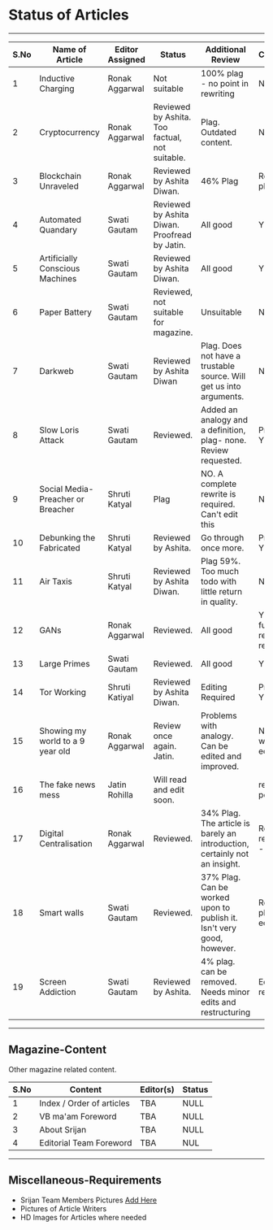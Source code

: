 # Status of Articles

---

| S.No | Name of Article                    | Editor Assigned | Status                                         | Additional Review                                                          | Conclusion                    |
| ---- | ---------------------------------- | --------------- | ---------------------------------------------- | -------------------------------------------------------------------------- | ----------------------------- |
| 1    | Inductive Charging                 | Ronak Aggarwal  | Not suitable                                   | 100% plag - no point in rewriting                                          | NO                            |
| 2    | Cryptocurrency                     | Ronak Aggarwal  | Reviewed by Ashita. Too factual, not suitable. | Plag. Outdated content.                                                    | NO                            |
| 3    | Blockchain Unraveled               | Ronak Aggarwal  | Reviewed by Ashita Diwan.                      | 46% Plag                                                                   | Remove plag                   |
| 4    | Automated Quandary                 | Swati Gautam    | Reviewed by Ashita Diwan. Proofread by Jatin.  | All good                                                                   | YES                           |
| 5    | Artificially Conscious Machines    | Swati Gautam    | Reviewed by Ashita Diwan.                      | All good                                                                   | YES                           |
| 6    | Paper Battery                      | Swati Gautam    | Reviewed, not suitable for magazine.           | Unsuitable                                                                 | NO                            |
| 7    | Darkweb                            | Swati Gautam    | Reviewed by Ashita Diwan                       | Plag. Does not have a trustable source. Will get us into arguments.        | NO                            |
| 8    | Slow Loris Attack                  | Swati Gautam    | Reviewed.                                      |Added an analogy and a definition, plag- none. Review requested.                                | Probable YES                  |
| 9    | Social Media- Preacher or Breacher | Shruti Katyal   | Plag                                           | NO. A complete rewrite is required. Can't edit this                        | NO                            |
| 10   | Debunking the Fabricated           | Shruti Katyal   | Reviewed by Ashita.                            | Go through once more.                                                      | Probable YES                  |
| 11   | Air Taxis                          | Shruti Katyal   | Reviewed by Ashita Diwan.                      | Plag 59%. Too much todo with little return in quality.                     | NO                            |
| 12   | GANs                               | Ronak Aggarwal  | Reviewed.                                      | All good                                                                   | YES - further review required |
| 13   | Large Primes                       | Swati Gautam    | Reviewed.                                      | All good                                                                   | YES                           |
| 14   | Tor Working                        | Shruti Katiyal  | Reviewed by Ashita Diwan.                      | Editing Required                                                           | Probable YES                  |
| 15   | Showing my world to a 9 year old   | Ronak Aggarwal  | Review once again. Jatin.                      | Problems with analogy. Can be edited and improved.                         | Needs work and edits          |
| 16   | The fake news mess                 | Jatin Rohilla   | Will read and edit soon.                       |                                                                            | review pending                |
| 17   | Digital Centralisation             | Ronak Aggarwal  | Reviewed.                                      | 34% Plag. The article is barely an introduction, certainly not an insight. | Review requested - Ashita     |
| 18   | Smart walls                        | Swati Gautam    | Reviewed.                                      | 37% Plag. Can be worked upon to publish it. Isn't very good, however.      | Remove plag and edit          |
| 19   | Screen Addiction                   | Swati Gautam    | Reviewed by Ashita.                            | 4% plag. can be removed. Needs minor edits and restructuring               | Edit and restructure          |

---

## Magazine-Content

Other magazine related content.

| S.No | Content                   | Editor(s) | Status |
| ---- | ------------------------- | --------- | ------ |
| 1    | Index / Order of articles | TBA       | NULL   |
| 2    | VB ma'am Foreword         | TBA       | NULL   |
| 3    | About Srijan              | TBA       | NULL   |
| 4    | Editorial Team Foreword   | TBA       | NUL    |

---

## Miscellaneous-Requirements

- Srijan Team Members Pictures [Add Here](http://bit.ly/srijan-team)
- Pictures of Article Writers
- HD Images for Articles where needed
